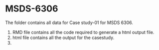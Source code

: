 # MSDS-6306
The folder contains all data for Case study-01 for MSDS 6306.  
1. RMD file contains all the code required to generate a html output file.
2. html file contains all the output for the casestudy.
3. 

